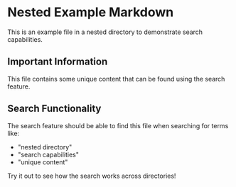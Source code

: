 # Nested Example Markdown

This is an example file in a nested directory to demonstrate search capabilities.

## Important Information

This file contains some unique content that can be found using the search feature.

## Search Functionality

The search feature should be able to find this file when searching for terms like:
- "nested directory"
- "search capabilities"
- "unique content"

Try it out to see how the search works across directories!
